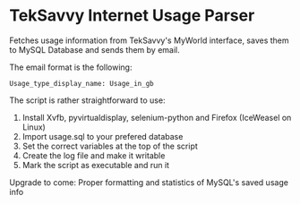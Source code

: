 # TekSavvy Internet Usage Parser

Fetches usage information from TekSavvy's MyWorld interface, saves them to MySQL Database and sends them by email. 

The email format is the following:

    Usage_type_display_name: Usage_in_gb

The script is rather straightforward to use:

1. Install Xvfb, pyvirtualdisplay, selenium-python and Firefox (IceWeasel on Linux)
1. Import usage.sql to your prefered database
1. Set the correct variables at the top of the script
1. Create the log file and make it writable
1. Mark the script as executable and run it

Upgrade to come: Proper formatting and statistics of MySQL's saved usage info
